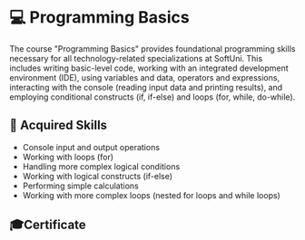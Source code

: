 # 💻 Programming Basics

The course "Programming Basics" provides foundational programming skills necessary for all technology-related specializations at SoftUni. This includes writing basic-level code, working with an integrated development environment (IDE), using variables and data, operators and expressions, interacting with the console (reading input data and printing results), and employing conditional constructs (if, if-else) and loops (for, while, do-while).

## 🚀 Acquired Skills

- Console input and output operations
- Working with loops (for)
- Handling more complex logical conditions
- Working with logical constructs (if-else)
- Performing simple calculations
- Working with more complex loops (nested for loops and while loops)

## 🎓Certificate
